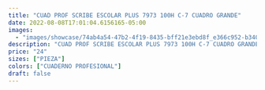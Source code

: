 ```yaml
---
title: "CUAD PROF SCRIBE ESCOLAR PLUS 7973 100H C-7 CUADRO GRANDE"
date: 2022-08-08T17:01:04.6156165-05:00
images:
  - "images/showcase/74ab4a54-47b2-4f19-8435-bff21e3ebd8f_e366c952-b340-4047-b505-60fa4527e617.webp"
description: "CUAD PROF SCRIBE ESCOLAR PLUS 7973 100H C-7 CUADRO GRANDE"
price: "24"
sizes: ["PIEZA"]
colors: ["CUADERNO PROFESIONAL"]
draft: false
---
```

